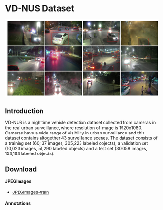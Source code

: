 # VD-NUS Dataset
![images_display](images_display.jpg)
## Introduction
VD-NUS is a nighttime vehicle detection dataset collected from cameras in the real urban surveillance, where resolution of image is 1920x1080. Cameras have a wide range of visibility in urban surveillance and this dataset contains altogether 43 surveillance scenes. The dataset consists of a training set (60,137 images, 305,223 labeled objects), a validation set (10,023 images, 51,290 labeled objects) and a test set (30,058 images, 153,163 labeled objects).
## Download
#### JPEGImages
- [JPEGImages-train](https://drive.google.com/file/d/1l7HPNCzUFZWMr4tMO-EViddD6rBrutJJ/view?usp=sharing)
#### Annotations
